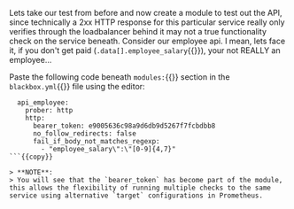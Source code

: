 Lets take our test from before and now create a module to test out the API, since technically a 2xx HTTP response for this particular service really only verifies through the loadbalancer behind it may not a true functionality check on the service beneath.  Consider our employee api.  I mean, lets face it, if you don't get paid (`.data[].employee_salary`{{}}), your not REALLY an employee...

Paste the following code beneath `modules:`{{}} section in the `blackbox.yml`{{}} file using the editor:

```
  api_employee:
    prober: http
    http:
      bearer_token: e9005636c98a9d6db9d5267f7fcbdbb8
      no_follow_redirects: false
      fail_if_body_not_matches_regexp:
        - "employee_salary\":\"[0-9]{4,7}"
```{{copy}}

> **NOTE**:
> You will see that the `bearer_token` has become part of the module, this allows the flexibility of running multiple checks to the same service using alternative `target` configurations in Prometheus.
